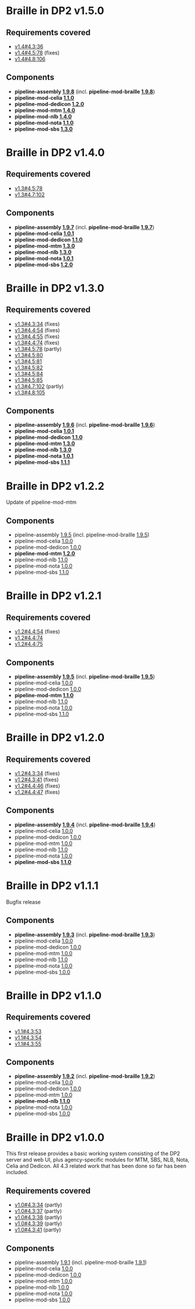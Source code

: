 Braille in DP2 v1.5.0
=====================
Requirements covered
--------------------
- [v1.4#4.3:36](http://snaekobbi.github.io/requirements/v1.4/#4.3:36) 
- [v1.4#4.5:78](http://snaekobbi.github.io/requirements/v1.4/#4.5:78) (fixes)
- [v1.4#4.8:106](http://snaekobbi.github.io/requirements/v1.4/#4.8:106)

Components
----------
- **pipeline-assembly [1.9.8](https://github.com/daisy/pipeline-assembly/releases/tag/v1.9.8)** (incl.
  **pipeline-mod-braille [1.9.8](https://github.com/daisy/pipeline-mod-braille/releases/tag/v1.9.8)**)
- **pipeline-mod-celia [1.1.0](https://github.com/snaekobbi/pipeline-mod-celia/releases/tag/v1.1.0)**
- **pipeline-mod-dedicon [1.2.0](https://github.com/snaekobbi/pipeline-mod-dedicon/releases/tag/v1.2.0)**
- **pipeline-mod-mtm [1.4.0](https://github.com/snaekobbi/pipeline-mod-mtm/releases/tag/v1.4.0)**
- **pipeline-mod-nlb [1.4.0](https://github.com/snaekobbi/pipeline-mod-nlb/releases/tag/v1.4.0)**
- **pipeline-mod-nota [1.1.0](https://github.com/snaekobbi/pipeline-mod-nota/releases/tag/v1.1.0)**
- **pipeline-mod-sbs [1.3.0](https://github.com/snaekobbi/pipeline-mod-sbs/releases/tag/v1.3.0)**


Braille in DP2 v1.4.0
=====================
Requirements covered
--------------------
- [v1.3#4.5:78](http://snaekobbi.github.io/requirements/v1.3/#4.5:78)
- [v1.3#4.7:102](http://snaekobbi.github.io/requirements/v1.3/#4.7:102)

Components
----------
- **pipeline-assembly [1.9.7](https://github.com/daisy/pipeline-assembly/releases/tag/v1.9.7)** (incl.
  **pipeline-mod-braille [1.9.7](https://github.com/daisy/pipeline-mod-braille/releases/tag/v1.9.7)**)
- **pipeline-mod-celia [1.0.1](https://github.com/snaekobbi/pipeline-mod-celia/releases/tag/v1.0.1)**
- **pipeline-mod-dedicon [1.1.0](https://github.com/snaekobbi/pipeline-mod-dedicon/releases/tag/v1.1.0)**
- **pipeline-mod-mtm [1.3.0](https://github.com/snaekobbi/pipeline-mod-mtm/releases/tag/v1.3.0)**
- **pipeline-mod-nlb [1.3.0](https://github.com/snaekobbi/pipeline-mod-nlb/releases/tag/v1.3.0)**
- **pipeline-mod-nota [1.0.1](https://github.com/snaekobbi/pipeline-mod-nota/releases/tag/v1.0.1)**
- **pipeline-mod-sbs [1.2.0](https://github.com/snaekobbi/pipeline-mod-sbs/releases/tag/v1.2.0)**


Braille in DP2 v1.3.0
=====================
Requirements covered
--------------------
- [v1.3#4.3:34](http://snaekobbi.github.io/requirements/v1.3/#4.3:34) (fixes)
- [v1.3#4.4:54](http://snaekobbi.github.io/requirements/v1.3/#4.4:54) (fixes)
- [v1.3#4.4:55](http://snaekobbi.github.io/requirements/v1.3/#4.4:55) (fixes)
- [v1.3#4.4:74](http://snaekobbi.github.io/requirements/v1.3/#4.4:74) (fixes)
- [v1.3#4.5:78](http://snaekobbi.github.io/requirements/v1.3/#4.5:78) (partly)
- [v1.3#4.5:80](http://snaekobbi.github.io/requirements/v1.3/#4.5:80)
- [v1.3#4.5:81](http://snaekobbi.github.io/requirements/v1.3/#4.5:81)
- [v1.3#4.5:82](http://snaekobbi.github.io/requirements/v1.3/#4.5:82)
- [v1.3#4.5:84](http://snaekobbi.github.io/requirements/v1.3/#4.5:84)
- [v1.3#4.5:85](http://snaekobbi.github.io/requirements/v1.3/#4.5:85)
- [v1.3#4.7:102](http://snaekobbi.github.io/requirements/v1.3/#4.7:102) (partly)
- [v1.3#4.8:105](http://snaekobbi.github.io/requirements/v1.3/#4.8:105)


Components
----------
- **pipeline-assembly [1.9.6](https://github.com/daisy/pipeline-assembly/releases/tag/v1.9.6)** (incl.
  **pipeline-mod-braille [1.9.6](https://github.com/daisy/pipeline-mod-braille/releases/tag/v1.9.6)**)
- **pipeline-mod-celia [1.0.1](https://github.com/snaekobbi/pipeline-mod-celia/releases/tag/v1.0.1)**
- **pipeline-mod-dedicon [1.1.0](https://github.com/snaekobbi/pipeline-mod-dedicon/releases/tag/v1.1.0)**
- **pipeline-mod-mtm [1.3.0](https://github.com/snaekobbi/pipeline-mod-mtm/releases/tag/v1.3.0)**
- **pipeline-mod-nlb [1.3.0](https://github.com/snaekobbi/pipeline-mod-nlb/releases/tag/v1.3.0)**
- **pipeline-mod-nota [1.0.1](https://github.com/snaekobbi/pipeline-mod-nota/releases/tag/v1.0.1)**
- **pipeline-mod-sbs [1.1.1](https://github.com/snaekobbi/pipeline-mod-sbs/releases/tag/v1.1.1)**


Braille in DP2 v1.2.2
=====================
Update of pipeline-mod-mtm

Components
----------
- pipeline-assembly [1.9.5](https://github.com/daisy/pipeline-assembly/releases/tag/v1.9.5) (incl.
  pipeline-mod-braille [1.9.5](https://github.com/daisy/pipeline-mod-braille/releases/tag/v1.9.5))
- pipeline-mod-celia [1.0.0](https://github.com/snaekobbi/pipeline-mod-celia/releases/tag/v1.0.0)
- pipeline-mod-dedicon [1.0.0](https://github.com/snaekobbi/pipeline-mod-dedicon/releases/tag/v1.0.0)
- **pipeline-mod-mtm [1.2.0](https://github.com/snaekobbi/pipeline-mod-mtm/releases/tag/v1.2.0)**
- pipeline-mod-nlb [1.1.0](https://github.com/snaekobbi/pipeline-mod-nlb/releases/tag/v1.1.0)
- pipeline-mod-nota [1.0.0](https://github.com/snaekobbi/pipeline-mod-nota/releases/tag/v1.0.0)
- pipeline-mod-sbs [1.1.0](https://github.com/snaekobbi/pipeline-mod-sbs/releases/tag/v1.1.0)


Braille in DP2 v1.2.1
=====================
Requirements covered
--------------------
- [v1.2#4.4:54](http://snaekobbi.github.io/requirements/v1.2/#4.4:54) (fixes)
- [v1.2#4.4:74](http://snaekobbi.github.io/requirements/v1.2/#4.4:74)
- [v1.2#4.4:75](http://snaekobbi.github.io/requirements/v1.2/#4.4:75)

Components
----------
- **pipeline-assembly [1.9.5](https://github.com/daisy/pipeline-assembly/releases/tag/v1.9.5)** (incl.
  **pipeline-mod-braille [1.9.5](https://github.com/daisy/pipeline-mod-braille/releases/tag/v1.9.5)**)
- pipeline-mod-celia [1.0.0](https://github.com/snaekobbi/pipeline-mod-celia/releases/tag/v1.0.0)
- pipeline-mod-dedicon [1.0.0](https://github.com/snaekobbi/pipeline-mod-dedicon/releases/tag/v1.0.0)
- **pipeline-mod-mtm [1.1.0](https://github.com/snaekobbi/pipeline-mod-mtm/releases/tag/v1.1.0)**
- pipeline-mod-nlb [1.1.0](https://github.com/snaekobbi/pipeline-mod-nlb/releases/tag/v1.1.0)
- pipeline-mod-nota [1.0.0](https://github.com/snaekobbi/pipeline-mod-nota/releases/tag/v1.0.0)
- pipeline-mod-sbs [1.1.0](https://github.com/snaekobbi/pipeline-mod-sbs/releases/tag/v1.1.0)


Braille in DP2 v1.2.0
=====================
Requirements covered
--------------------
- [v1.2#4.3:34](http://snaekobbi.github.io/requirements/v1.2/#4.3:34) (fixes)
- [v1.2#4.3:41](http://snaekobbi.github.io/requirements/v1.2/#4.3:41) (fixes)
- [v1.2#4.4:46](http://snaekobbi.github.io/requirements/v1.2/#4.4:46) (fixes)
- [v1.2#4.4:47](http://snaekobbi.github.io/requirements/v1.2/#4.4:47) (fixes)

Components
----------
- **pipeline-assembly [1.9.4](https://github.com/daisy/pipeline-assembly/releases/tag/v1.9.4)** (incl.
  **pipeline-mod-braille [1.9.4](https://github.com/daisy/pipeline-mod-braille/releases/tag/v1.9.4)**)
- pipeline-mod-celia [1.0.0](https://github.com/snaekobbi/pipeline-mod-celia/releases/tag/v1.0.0)
- pipeline-mod-dedicon [1.0.0](https://github.com/snaekobbi/pipeline-mod-dedicon/releases/tag/v1.0.0)
- pipeline-mod-mtm [1.0.0](https://github.com/snaekobbi/pipeline-mod-mtm/releases/tag/v1.0.0)
- pipeline-mod-nlb [1.1.0](https://github.com/snaekobbi/pipeline-mod-nlb/releases/tag/v1.1.0)
- pipeline-mod-nota [1.0.0](https://github.com/snaekobbi/pipeline-mod-nota/releases/tag/v1.0.0)
- **pipeline-mod-sbs [1.1.0](https://github.com/snaekobbi/pipeline-mod-sbs/releases/tag/v1.1.0)**


Braille in DP2 v1.1.1
=====================
Bugfix release

Components
----------
- **pipeline-assembly [1.9.3](https://github.com/daisy/pipeline-assembly/releases/tag/v1.9.3)** (incl.
  **pipeline-mod-braille [1.9.3](https://github.com/daisy/pipeline-mod-braille/releases/tag/v1.9.3)**)
- pipeline-mod-celia [1.0.0](https://github.com/snaekobbi/pipeline-mod-celia/releases/tag/v1.0.0)
- pipeline-mod-dedicon [1.0.0](https://github.com/snaekobbi/pipeline-mod-dedicon/releases/tag/v1.0.0)
- pipeline-mod-mtm [1.0.0](https://github.com/snaekobbi/pipeline-mod-mtm/releases/tag/v1.0.0)
- pipeline-mod-nlb [1.1.0](https://github.com/snaekobbi/pipeline-mod-nlb/releases/tag/v1.1.0)
- pipeline-mod-nota [1.0.0](https://github.com/snaekobbi/pipeline-mod-nota/releases/tag/v1.0.0)
- pipeline-mod-sbs [1.0.0](https://github.com/snaekobbi/pipeline-mod-sbs/releases/tag/v1.0.0)


Braille in DP2 v1.1.0
=====================

Requirements covered
--------------------
- [v1.1#4.3:53](http://snaekobbi.github.io/requirements/v1.1/#4.3:53)
- [v1.1#4.3:54](http://snaekobbi.github.io/requirements/v1.1/#4.3:54)
- [v1.1#4.3:55](http://snaekobbi.github.io/requirements/v1.1/#4.3:55)

Components
----------
- **pipeline-assembly [1.9.2](https://github.com/daisy/pipeline-assembly/releases/tag/v1.9.2)** (incl.
  **pipeline-mod-braille [1.9.2](https://github.com/daisy/pipeline-mod-braille/releases/tag/v1.9.2)**)
- pipeline-mod-celia [1.0.0](https://github.com/snaekobbi/pipeline-mod-celia/releases/tag/v1.0.0)
- pipeline-mod-dedicon [1.0.0](https://github.com/snaekobbi/pipeline-mod-dedicon/releases/tag/v1.0.0)
- pipeline-mod-mtm [1.0.0](https://github.com/snaekobbi/pipeline-mod-mtm/releases/tag/v1.0.0)
- **pipeline-mod-nlb [1.1.0](https://github.com/snaekobbi/pipeline-mod-nlb/releases/tag/v1.1.0)**
- pipeline-mod-nota [1.0.0](https://github.com/snaekobbi/pipeline-mod-nota/releases/tag/v1.0.0)
- pipeline-mod-sbs [1.0.0](https://github.com/snaekobbi/pipeline-mod-sbs/releases/tag/v1.0.0)


Braille in DP2 v1.0.0
=====================
This first release provides a basic working system consisting of the DP2 server and web UI, plus agency-specific modules for MTM, SBS, NLB, Nota, Celia and Dedicon. All 4.3 related work that has been done so far has been included.

Requirements covered
--------------------
- [v1.0#4.3:34](http://snaekobbi.github.io/requirements/v1.0/#4.3:34) (partly)
- [v1.0#4.3:37](http://snaekobbi.github.io/requirements/v1.0/#4.3:37) (partly)
- [v1.0#4.3:38](http://snaekobbi.github.io/requirements/v1.0/#4.3:38) (partly)
- [v1.0#4.3:39](http://snaekobbi.github.io/requirements/v1.0/#4.3:39) (partly)
- [v1.0#4.3:41](http://snaekobbi.github.io/requirements/v1.0/#4.3:41) (partly)

Components
----------
- pipeline-assembly [1.9.1](https://github.com/daisy/pipeline-assembly/releases/tag/v1.9.1) (incl. pipeline-mod-braille
  [1.9.1](https://github.com/daisy/pipeline-mod-braille/releases/tag/v1.9.1))
- pipeline-mod-celia [1.0.0](https://github.com/snaekobbi/pipeline-mod-celia/releases/tag/v1.0.0)
- pipeline-mod-dedicon [1.0.0](https://github.com/snaekobbi/pipeline-mod-dedicon/releases/tag/v1.0.0)
- pipeline-mod-mtm [1.0.0](https://github.com/snaekobbi/pipeline-mod-mtm/releases/tag/v1.0.0)
- pipeline-mod-nlb [1.0.0](https://github.com/snaekobbi/pipeline-mod-nlb/releases/tag/v1.0.0)
- pipeline-mod-nota [1.0.0](https://github.com/snaekobbi/pipeline-mod-nota/releases/tag/v1.0.0)
- pipeline-mod-sbs [1.0.0](https://github.com/snaekobbi/pipeline-mod-sbs/releases/tag/v1.0.0)
